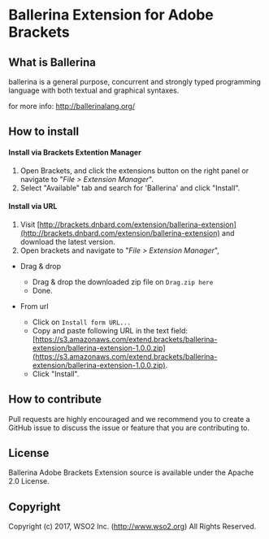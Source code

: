 # Ballerina Extension for Adobe Brackets

## What is Ballerina

ballerina is a general purpose, concurrent and strongly typed
programming language with both textual and graphical syntaxes.

for more info: http://ballerinalang.org/

## How to install

#### Install via Brackets Extention Manager

1. Open Brackets, and click the extensions button on the right panel or navigate to "_File > Extension Manager_". 
2. Select "Available" tab and search for 'Ballerina' and click "Install".

#### Install via URL

1. Visit [http://brackets.dnbard.com/extension/ballerina-extension](http://brackets.dnbard.com/extension/ballerina-extension) and download the latest version.
2. Open brackets and navigate to "_File > Extension Manager_",

* Drag & drop
   * Drag & drop the downloaded zip file on `Drag.zip here`
   * Done.

* From url
   * Click on `Install form URL...`
   * Copy and paste following URL in the text field: [https://s3.amazonaws.com/extend.brackets/ballerina-extension/ballerina-extension-1.0.0.zip](https://s3.amazonaws.com/extend.brackets/ballerina-extension/ballerina-extension-1.0.0.zip).
   * Click "Install".

## How to contribute

Pull requests are highly encouraged and we recommend you to create a GitHub issue
to discuss the issue or feature that you are contributing to.

## License

Ballerina Adobe Brackets Extension source is available under the Apache 2.0 License.

## Copyright

Copyright (c) 2017, WSO2 Inc. (http://www.wso2.org) All Rights Reserved.
